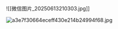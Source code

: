 ![[微信图片_20250613210303.jpg]]

![a3e7f30664eceff430e214b24994f68.jpg](https://my-markdown-pict.oss-cn-nanjing.aliyuncs.com/img/a3e7f30664eceff430e214b24994f68.jpg)

